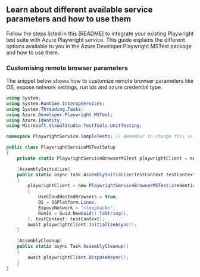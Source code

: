 ## Learn about different available service parameters and how to use them

Follow the steps listed in this [README]<!--(https://github.com/Azure/azure-sdk-for-net/tree/main/sdk/loadtestservice/Azure.Developer.Playwright.MSTest/README.md)--> to integrate your existing Playwright test suite with Azure Playwright service.
This guide explains the different options available to you in the Azure.Developer.Playwright.MSTest package and how to use them.

### Customising remote browser parameters

The snippet below shows how to customize remote browser parameters like OS, expose network settings, run ids and azure credential type.

```C# Snippet:MSTest_Sample2_CustomisingServiceParameters
using System;
using System.Runtime.InteropServices;
using System.Threading.Tasks;
using Azure.Developer.Playwright.MSTest;
using Azure.Identity;
using Microsoft.VisualStudio.TestTools.UnitTesting;

namespace PlaywrightService.SampleTests; // Remember to change this as per your project namespace

public class PlaywrightServiceMSTestSetup
{
    private static PlaywrightServiceBrowserMSTest playwrightClient = null!;

    [AssemblyInitialize]
    public static async Task AssemblyInitialize(TestContext testContext)
    {
        playwrightClient = new PlaywrightServiceBrowserMSTest(credential: new ManagedIdentityCredential(), options: new Azure.Developer.Playwright.PlaywrightServiceBrowserClientOptions()
        {
            UseCloudHostedBrowsers = true,
            OS = OSPlatform.Linux,
            ExposeNetwork = "<loopback>",
            RunId = Guid.NewGuid().ToString(),
        }, testContext: testContext);
        await playwrightClient.InitializeAsync();
    }

    [AssemblyCleanup]
    public static async Task AssemblyCleanup()
    {
        await playwrightClient.DisposeAsync();
    }
}
```
